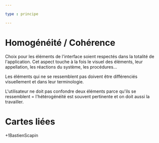 ```yaml
---

type : principe

---
```


#  Homogénéité / Cohérence

Choix pour les éléments de l'interface soient respectés dans la totalité de l'application. Cet aspect touche à la fois le visuel des éléments, leur appellation, les réactions du système, les procédures…

Les éléments qui ne se ressemblent pas doivent être différenciés visuellement et dans leur terminologie.

L'utilisateur ne doit pas confondre deux éléments parce qu'ils se ressemblent =  l'hétérogénéité est souvent pertinente et on doit aussi la travailler.



# Cartes liées

+!BastienScapin
